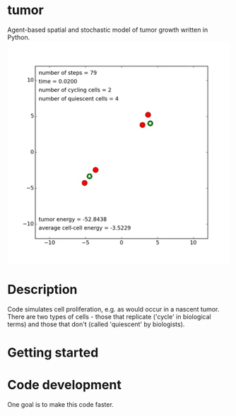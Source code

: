 tumor
======
Agent-based spatial and stochastic model of tumor growth written in Python. <img src="data/tumor.gif">

Description
======
Code simulates cell proliferation, e.g. as would occur in a nascent tumor. There are two types of cells - those that replicate ('cycle' in biological terms) and those that don't (called 'quiescent' by biologists). 

Getting started
======

Code development
======
One goal is to make this code faster. 

 
